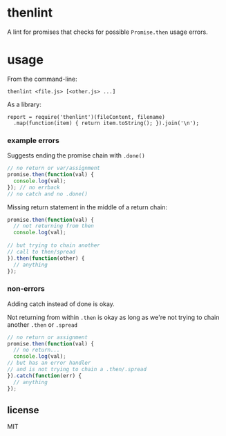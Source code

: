 # thenlint

A lint for promises that checks for possible `Promise.then` usage errors.

# usage

From the command-line:

    thenlint <file.js> [<other.js> ...]
    
As a library:

    report = require('thenlint')(fileContent, filename)
      .map(function(item) { return item.toString(); }).join('\n');
    
### example errors    

Suggests ending the promise chain with `.done()`

```js
// no return or var/assignment
promise.then(function(val) {
  console.log(val);
}); // no errback
// no catch and no .done()
```

Missing return statement in the middle of a return chain:

```js
promise.then(function(val) {
  // not returning from then
  console.log(val);
  
// but trying to chain another
// call to then/spread
}).then(function(other) {
  // anything
});
```

### non-errors

Adding catch instead of done is okay.

Not returning from within `.then` is okay as long as we're not trying
to chain another `.then` or `.spread`

```js
// no return or assignment
promise.then(function(val) {
  // no return...
  console.log(val);
// but has an error handler
// and is not trying to chain a .then/.spread
}).catch(function(err) {
  // anything
}); 
```


## license

MIT

